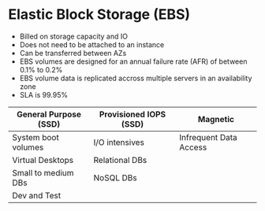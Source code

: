 # Elastic Block Storage (EBS)

- Billed on storage capacity and IO
- Does not need to be attached to an instance
- Can be transferred between AZs
- EBS volumes are designed for an annual failure rate (AFR) of between 0.1% to 0.2%
- EBS volume data is replicated accross multiple servers in an availability zone
- SLA is 99.95%

General Purpose (SSD) | Provisioned IOPS (SSD) | Magnetic
----------------------|------------------------|---------
System boot volumes | I/O intensives | Infrequent Data Access
Virtual Desktops | Relational DBs |
Small to medium DBs | NoSQL DBs |
Dev and Test | | 
